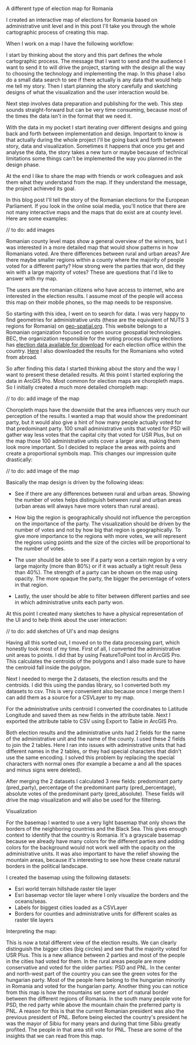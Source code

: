 A different type of election map for Romania

I created an interactive map of elections for Romania based on administrative unit level and in this post I'll take you through the whole cartographic process of creating this map.

When I work on a map I have the following workflow:

I start by thinking about the story and this part defines the whole cartographic process. The message that I want to send and the audience I want to send it to will drive the project, starting with the design all the way to choosing the technology and implementing the map. In this phase I also do a small data search to see if there actually is any data that would help me tell my story. Then I start planning the story carefully and sketching designs of what the visualization and the user interaction would be.

Next step involves data preparation and publishing for the web. This step sounds straight-forward but can be very time consuming, because most of the times the data isn't in the format that we need it.

With the data in my pocket I start iterating over different designs and going back and forth between implementation and design. Important to know is that actually during the whole project I'll be going back and forth between story, data and visualization. Sometimes it happens that once you get and analyse the data, the story takes a new turn or maybe because of technical limitations some things can't be implemented the way you planned in the design phase.

At the end I like to share the map with friends or work colleagues and ask them what they understand from the map. If they understand the message, the project achieved its goal.

In this blog post I'll tell the story of the Romanian elections for the European Parliament. If you look in the online soial media, you'll notice that there are not many interactive maps and the maps that do exist are at county level. Here are some examples:

// to do: add images

Romanian county level maps show a general overview of the winners, but I was interested in a more detailed map that would show patterns in how Romanians voted. Are there differences between rural and urban areas? Are there maybe smaller regions within a county where the majority of people voted for a different party? How strong were the parties that won, did they win with a large majority of votes? These are questions that I'd like to answer with my map.

The users are the romanian citizens who have access to internet, who are interested in the election results. I assume most of the people will access this map on their mobile phones, so the map needs to be responsive.

So starting with this idea, I went on to search for data. I was very happy to find geometries for administrative units (these are the equivalent of NUTS 3 regions for Romania) on [geo-spatial.org](http://www.geo-spatial.org/download/romania-seturi-vectoriale). This website belongs to a Romanian organization focused on open source geospatial technologies. BEC, the organization responsible for the voting process during elections has [election data available for download](https://prezenta.bec.ro/europarlamentare26052019/romania-pv-final) for each election office within the country. [Here](https://prezenta.bec.ro/europarlamentare26052019/abroad-pv-final) I also downloaded the results for the Romanians who voted from abroad.

So after finding this data I started thinking about the story and the way I want to present these detailed results. At this point I started exploring the data in ArcGIS Pro. Most common for election maps are choropleth maps. So I initially created a much more detailed choropleth map:

// to do: add image of the map

Choropleth maps have the downside that the area influences very much our perception of the results. I wanted a map that would show the predominant party, but it would also give a hint of how many people actually voted for that predominant party. 100 small administrative units that voted for PSD will gather way less votes that the capital city that voted for USR Plus, but on the map those 100 administrative units cover a larger area, making them look more important. So I decided to replace the areas with points and create a proportional symbols map. This changes our impression quite drastically:

// to do: add image of the map

Basically the map design is driven by the following ideas:

- See if there are any differences between rural and urban areas. Showing the number of votes helps distinguish between rural and urban areas (urban areas will always have more voters than rural areas).

- How big the region is geographically should not influence the perception on the importance of the party. The visualization should be driven by the number of votes and not by how big that region is geographically. To give more importance to the regions with more votes, we will represent the regions using points and the size of the circles will be proportional to the number of votes.

- The user should be able to see if a party won a certain region by a very large majority (more than 80%) or if it was actually a tight result (less than 40%). The strength of a party can be shown on the map using opacity. The more opaque the party, the bigger the percentage of voters in that region.

- Lastly, the user should be able to filter between different parties and see in which administrative units each party won.

At this point I created many sketches to have a physical representation of the UI and to help think about the user interaction:

// to do: add sketches of UI's and map designs

Having all this sorted out, I moved on to the data processing part, which honestly took most of my time. First of all, I converted the administrative unit areas to points. I did that by using FeatureToPoint tool in ArcGIS Pro. This calculates the centroids of the polygons and I also made sure to have the centroid fall inside the polygon.

Next I needed to merge the 2 datasets, the election results and the centroids. I did this using the pandas library, so I converted both my datasets to csv. This is very convenient also because once I merge them I can add them as a source for a CSVLayer to my map.

For the administrative units centroid I converted the coordinates to Latitude Longitude and saved them as new fields in the attribute table. Next I exported the attribute table to CSV using Export to Table in ArcGIS Pro.

Both election results and the administrative units had 2 fields for the name of the administrative unit and the name of the county. I used these 2 fields to join the 2 tables. Here I ran into issues with administrative units that had different names in the 2 tables, or they had special characters that didn't use the same encoding. I solved this problem by replacing the special characters with normal ones (for example a became a and all the spaces and minus signs were deleted).

After merging the 2 datasets I calculated 3 new fields: predominant party (pred_party), percentage of the predominant party (pred_percentage), absolute votes of the predominant party (pred_absolute). These fields will drive the map visualization and will also be used for the filtering.

Visualization

For the basemap I wanted to use a very light basemap that only shows the borders of the neighboring countries and the Black Sea. This gives enough context to identify that the country is Romania. It's a grayscale basemap because we already have many colors for the different parties and adding colors for the background would not work well with the opacity on the administrative units. It was also important to have the relief showing the mountain areas, because it's interesting to see how these create natural borders in the political landscape.

I created the basemap using the following datasets:

 - Esri world terrain hillshade raster tile layer
 - Esri basemap vector tile layer where I only visualize the borders and the oceans/seas.
 - Labels for biggest cities loaded as a CSVLayer
 - Borders for counties and administrative units for different scales as raster tile layers


Interpreting the map:


This is now a total different view of the election results. We can clearly distinguish the bigger cities (big circles) and see that the majority voted for USR Plus. This is a new alliance between 2 parties and most of the people in the cities had voted for them. In the rural areas people are more conservative and voted for the older parties: PSD and PNL. In the center and north-west part of the country you can see the green votes for the hungarian party. Most of the people here belong to the hungarian minority in Romania and voted for the hungarian party. Another thing you can notice from this map is how the mountains set some sort of natural border between the different regions of Romania. In the south many people vote for PSD, the red party while above the mountain chain the preferred party is PNL. A reason for this is that the current Romanian president was also the previous president of PNL. Before being elected the country's president he was the mayor of Sibiu for many years and during that time Sibiu greatly profited. The people in that area still vote for PNL. These are some of the insights that we can read from this map.

